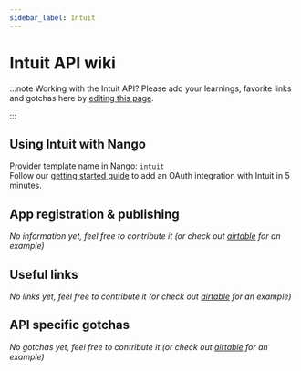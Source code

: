 ```yaml
---
sidebar_label: Intuit
---
```

# Intuit API wiki

:::note Working with the Intuit API?
Please add your learnings, favorite links and gotchas here by [editing this page](https://github.com/nangohq/nango/tree/main/docs/docs/providers/intuit.md).  

:::

## Using Intuit with Nango
Provider template name in Nango: `intuit`  
Follow our [getting started guide](../reference/guide.md) to add an OAuth integration with Intuit in 5 minutes.

## App registration & publishing
*No information yet, feel free to contribute it (or check out [airtable](airtable.md) for an example)*


## Useful links
*No links yet, feel free to contribute it (or check out [airtable](airtable.md) for an example)*

## API specific gotchas
*No gotchas yet, feel free to contribute it (or check out [airtable](airtable.md) for an example)*
